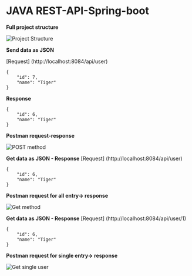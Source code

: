 # JAVA REST-API-Spring-boot

**Full project structure**

![Project Structure](https://user-images.githubusercontent.com/20375942/171577456-dfd11d8f-e732-4b70-b59f-19e6a3a21ca7.png)


**Send data as JSON**

[Request] (http://localhost:8084/api/user)

```
{
    "id": 7,
    "name": "Tiger"
}
```

**Response**

```
{
    "id": 6,
    "name": "Tiger"
}
```

**Postman request-response**

![POST method](https://user-images.githubusercontent.com/20375942/171575689-31cfe084-8d0d-4f46-8726-4447eeff1f93.png)


**Get data as JSON - Response**
[Request] (http://localhost:8084/api/user)

```
{
    "id": 6,
    "name": "Tiger"
}
```

**Postman request for all entry-> response**

![Get method](https://user-images.githubusercontent.com/20375942/171573779-e5b18094-e574-4ac8-af10-3ea451dfc5fa.png)


**Get data as JSON - Response**
[Request] (http://localhost:8084/api/user/1)

```
{
    "id": 6,
    "name": "Tiger"
}
```

**Postman request for single entry-> response**

![Get single user](https://user-images.githubusercontent.com/20375942/171574120-550ac435-8a92-4e31-9ea6-3ee85ed243c1.png)


